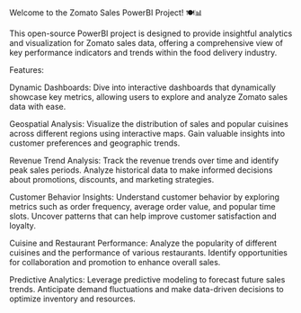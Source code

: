Welcome to the Zomato Sales PowerBI Project! 🍽️📊

This open-source PowerBI project is designed to provide insightful analytics and visualization for Zomato sales data, offering a comprehensive view of key performance indicators and trends within the food delivery industry.

Features:

Dynamic Dashboards: Dive into interactive dashboards that dynamically showcase key metrics, allowing users to explore and analyze Zomato sales data with ease.

Geospatial Analysis: Visualize the distribution of sales and popular cuisines across different regions using interactive maps. Gain valuable insights into customer preferences and geographic trends.

Revenue Trend Analysis: Track the revenue trends over time and identify peak sales periods. Analyze historical data to make informed decisions about promotions, discounts, and marketing strategies.

Customer Behavior Insights: Understand customer behavior by exploring metrics such as order frequency, average order value, and popular time slots. Uncover patterns that can help improve customer satisfaction and loyalty.

Cuisine and Restaurant Performance: Analyze the popularity of different cuisines and the performance of various restaurants. Identify opportunities for collaboration and promotion to enhance overall sales.

Predictive Analytics: Leverage predictive modeling to forecast future sales trends. Anticipate demand fluctuations and make data-driven decisions to optimize inventory and resources.
